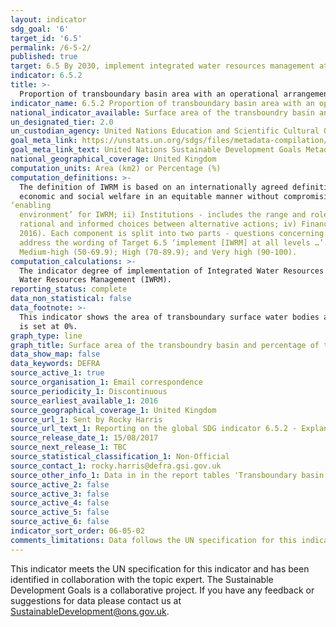 ```yaml
---
layout: indicator
sdg_goal: '6'
target_id: '6.5'
permalink: /6-5-2/
published: true
target: 6.5 By 2030, implement integrated water resources management at all levels, including through transboundary cooperation as appropriate
indicator: 6.5.2
title: >-
  Proportion of transboundary basin area with an operational arrangement for water cooperation
indicator_name: 6.5.2 Proportion of transboundary basin area with an operational arrangement for water cooperation
national_indicator_available: Surface area of the transboundry basin and percentage of the basin area with an operational arrangement for water cooperation
un_designated_tier: 2.0
un_custodian_agency: United Nations Education and Scientific Cultural Organisation - Institute for Statistics (UNESCO-UIS), United Nations Economic Commission for Europe (UNECE)
goal_meta_link: https://unstats.un.org/sdgs/files/metadata-compilation/Metadata-Goal-6.pdf 
goal_meta_link_text: United Nations Sustainable Development Goals Metadata (PDF 4.0 MB)
national_geographical_coverage: United Kingdom
computation_units: Area (km2) or Percentage (%)
computation_definitions: >-
  The definition of IWRM is based on an internationally agreed definition, and is universally applicable. IWRM was officially established in 1992 and is defined as “a process which promotes the coordinated development and management of water, land and related resources in order to maximise
  economic and social welfare in an equitable manner without compromising the sustainability of vital ecosystems” (GWP 2010). The concept of IWRM is measured in 4 main components - i) Enabling environment - this includes the policies, laws, plans and strategies which create the
‘enabling
  environment’ for IWRM; ii) Institutions - includes the range and roles of political, social, economic and administrative institutions that help to support the implementation of IWRM; iii) Management Instruments - The tools and activities that enable decision-makers and users to make
  rational and informed choices between alternative actions; iv) Financing - Budgeting and financing made available and used for water resources development and management from various sources. The indicator is based on a national survey structured around these four main components (UNEP
  2016). Each component is split into two parts - questions concerning the ‘National level’ and ‘Other levels’ respectively. ‘Other levels’ includes sub-national (including provinces/states for federated countries), basin level, and the transboundary level as appropriate. These two parts
  address the wording of Target 6.5 ‘implement [IWRM] at all levels …’. To further aid interpretation and comparison, the indicator results can be categorized in a similar way to the survey questions - Degree of implementation = Very low (0-9.9); Low (10-29.9); Medium-low (30-49.9);
  Medium-high (50-69.9); High (70-89.9); and Very high (90-100).
computation_calculations: >-
  The indicator degree of implementation of Integrated Water Resources Management (IWRM), measured in per cent (%) from 0 (implementation not yet started) to 100 (fully implemented) is currently being measured in terms of different stages of development and implementation of Integrated
  Water Resources Management (IWRM).
reporting_status: complete
data_non_statistical: false
data_footnote: >-
  This indicator shows the area of transboundary surface water bodies and aquifers, and the percentage of each under operational agreements. Note that none of the water bodies or aquifers recorded for this indicator currently have an operational agreement, so the proportion for each site
  is set at 0%.
graph_type: line
graph_title: Surface area of the transboundry basin and percentage of the basin area with an operational arrangement for water cooperation
data_show_map: false
data_keywords: DEFRA
source_active_1: true
source_organisation_1: Email correspondence
source_periodicity_1: Discontinuous
source_earliest_available_1: 2016
source_geographical_coverage_1: United Kingdom
source_url_1: Sent by Rocky Harris
source_url_text_1: Reporting on the global SDG indicator 6.5.2 - Explanatory Notes
source_release_date_1: 15/08/2017
source_next_release_1: TBC
source_statistical_classification_1: Non-Official
source_contact_1: rocky.harris@defra.gsi.gov.uk
source_other_info_1: Data in in the report tables 'Transboundary basin' and 'Transboundary aquifers'. Geoboundaries available - http://riverbasins.wateractionhub.org/ and http://www.freewat.eu/download-area
source_active_2: false
source_active_3: false
source_active_4: false
source_active_5: false
source_active_6: false
indicator_sort_order: 06-05-02
comments_limitations: Data follows the UN specification for this indicator. This indicator has been identified in collaboration with topic experts.
---
```

This indicator meets the UN specification for this indicator and has been identified in collaboration with the topic expert. The Sustainable Development Goals is a collaborative project. If you have any feedback or suggestions for data please contact us at
SustainableDevelopment@ons.gov.uk.